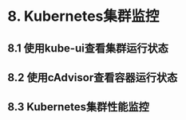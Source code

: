 # 8. Kubernetes集群监控 #

## 8.1 使用kube-ui查看集群运行状态 ##

## 8.2 使用cAdvisor查看容器运行状态 ##

## 8.3 Kubernetes集群性能监控 ##
